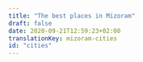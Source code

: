 ```yaml
---
title: "The best places in Mizoram"
draft: false
date: 2020-09-21T12:59:23+02:00
translationKey: mizoram-cities
id: "cities"
---
```

